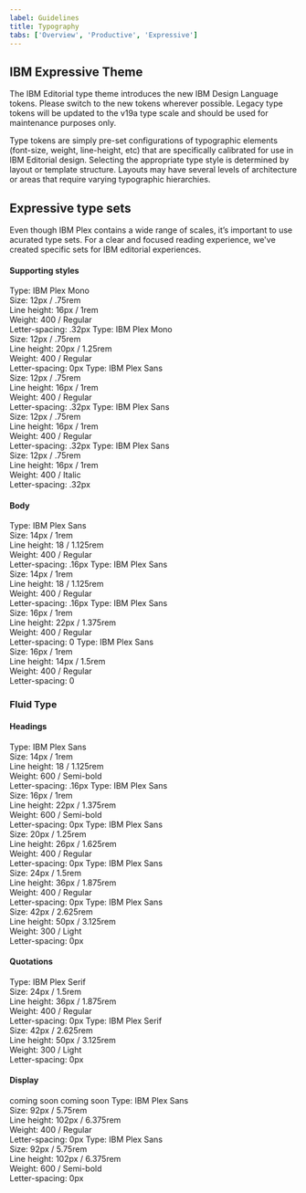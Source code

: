 ```yaml
---
label: Guidelines
title: Typography
tabs: ['Overview', 'Productive', 'Expressive']
---
```


## IBM Expressive Theme

The IBM Editorial type theme introduces the new IBM Design Language tokens. Please switch to the new tokens wherever possible. Legacy type tokens will be updated to the v19a type scale and should be used for maintenance purposes only.

Type tokens are simply pre-set configurations of typographic elements (font-size, weight, line-height, etc) that are specifically calibrated for use in IBM Editorial design. Selecting the appropriate type style is determined by layout or template structure. Layouts may have several levels of architecture or areas that require varying typographic hierarchies.

## Expressive type sets

Even though IBM Plex contains a wide range of scales, it’s important to use acurated type sets. For a clear and focused reading experience, we've created specific sets for IBM editorial experiences.

#### Supporting styles

<type-spec token="code-01" description="This is for inline code snippets and smaller code elements.">
Type: IBM Plex Mono<br>
Size: 12px / .75rem<br>
Line height: 16px / 1rem <br>
Weight: 400 / Regular<br>
Letter-spacing: .32px
</type-spec>
<type-spec token="code-02" description="This is for large code snippets and larger code elements">
Type: IBM Plex Mono<br>
Size: 12px / .75rem<br>
Line height: 20px / 1.25rem <br>
Weight: 400 / Regular<br>
Letter-spacing: 0px
</type-spec>
<type-spec token="label-01" description="This is for field labels in components and error messages ">
Type: IBM Plex Sans<br>
Size: 12px / .75rem<br>
Line height: 16px / 1rem <br>
Weight: 400 / Regular<br>
Letter-spacing: .32px
</type-spec>
<type-spec token="caption-01" description="This is for captions or legal content in a layout — not for body copy.">
Type: IBM Plex Sans<br>
Size: 12px / .75rem<br>
Line height: 16px / 1rem <br>
Weight: 400 / Regular<br>
Letter-spacing: .32px
</type-spec>
<type-spec token="helper-text-01" description="This is for explanatory helper text that appears below a field title within a component.">
Type: IBM Plex Sans<br>
Size: 12px / .75rem<br>
Line height: 16px / 1rem <br>
Weight: 400 / Italic<br>
Letter-spacing: .32px
</type-spec>

#### Body

<type-spec token="body-short-01" description="This is for short paragraphs with no more than 4 lines and is commonly used in components.">
Type: IBM Plex Sans<br>
Size: 14px / 1rem<br>
Line height: 18 / 1.125rem <br>
Weight: 400 / Regular<br>
Letter-spacing: .16px
</type-spec>
<type-spec token="body-long-01" description="This is commonly used in both the Expressive and the Productive type theme layouts for long paragraphs with more than four lines. It is a good size for comfortable, long-form reading. We also use this for longer body copy in components such as Accordion or Structured List. We always left-align this type; we never center it. ">
Type: IBM Plex Sans<br>
Size: 14px / 1rem<br>
Line height: 18 / 1.125rem <br>
Weight: 400 / Regular<br>
Letter-spacing: .16px
</type-spec>
<type-spec token="body-short-02" description="This is for short paragraphs with no more than 4 lines and is commonly used in the expressive type theme for layouts.">
Type: IBM Plex Sans<br>
Size: 16px / 1rem<br>
Line height: 22px / 1.375rem <br>
Weight: 400 / Regular<br>
Letter-spacing: 0
</type-spec>
<type-spec token="body-long-02" description="This is commonly used in the expressive type theme layouts for long paragraphs with more than four lines. The looser line height and larger size makes for comfortable, long-form reading, in mediums that allow for more space. This size type is rarely used for body copy in components. We always left-align type; we never center it.">
Type: IBM Plex Sans<br>
Size: 16px / 1rem<br>
Line height: 14px / 1.5rem <br>
Weight: 400 / Regular<br>
Letter-spacing: 0
</type-spec>

### Fluid Type

#### Headings

<type-spec token="heading-01" description="This is for component and layout headings.">
Type: IBM Plex Sans<br>
Size: 14px / 1rem<br>
Line height: 18 / 1.125rem <br>
Weight: 600 / Semi-bold<br>
Letter-spacing: .16px
</type-spec>
<type-spec token="heading-02" description="This is for component and layout headings.">
Type: IBM Plex Sans<br>
Size: 16px / 1rem<br>
Line height: 22px / 1.375rem <br>
Weight: 600 / Semi-bold<br>
Letter-spacing: 0px
</type-spec>
<type-spec token="heading-03" description="This is for component and layout headings.">
Type: IBM Plex Sans<br>
Size: 20px / 1.25rem<br>
Line height: 26px / 1.625rem <br>
Weight: 400 / Regular<br>
Letter-spacing: 0px
</type-spec>
<type-spec token="expresssive-heading-04" description="This is for layout headings.">
Type: IBM Plex Sans<br>
Size: 24px / 1.5rem<br>
Line height: 36px / 1.875rem <br>
Weight: 400 / Regular<br>
Letter-spacing: 0px
</type-spec>
<type-spec token="expresssive-heading-05" description="This is for layout headings.">
Type: IBM Plex Sans<br>
Size: 42px / 2.625rem<br>
Line height: 50px / 3.125rem <br>
Weight: 300 / Light<br>
Letter-spacing: 0px
</type-spec>

#### Quotations

<type-spec token="quote-01" description='"This is for a small pull quote"'>
Type: IBM Plex Serif<br>
Size: 24px / 1.5rem<br>
Line height: 36px / 1.875rem <br>
Weight: 400 / Regular<br>
Letter-spacing: 0px
</type-spec>
<type-spec token="quote-02" description='"This is for a large pull quote"'>
Type: IBM Plex Serif<br>
Size: 42px / 2.625rem<br>
Line height: 50px / 3.125rem <br>
Weight: 300 / Light<br>
Letter-spacing: 0px
</type-spec>

#### Display
<type-spec token="display-01" description="Small Display">
coming soon
</type-spec>
<type-spec token="display-02" description="Small Display">
coming soon
</type-spec>
<type-spec token="display-03" description="Display">
Type: IBM Plex Sans<br>
Size: 92px / 5.75rem<br>
Line height: 102px / 6.375rem <br>
Weight: 400 / Regular<br>
Letter-spacing: 0px
</type-spec>
<type-spec token="display-04" description="Display">
Type: IBM Plex Sans<br>
Size: 92px / 5.75rem<br>
Line height: 102px / 6.375rem <br>
Weight: 600 / Semi-bold<br>
Letter-spacing: 0px
</type-spec>